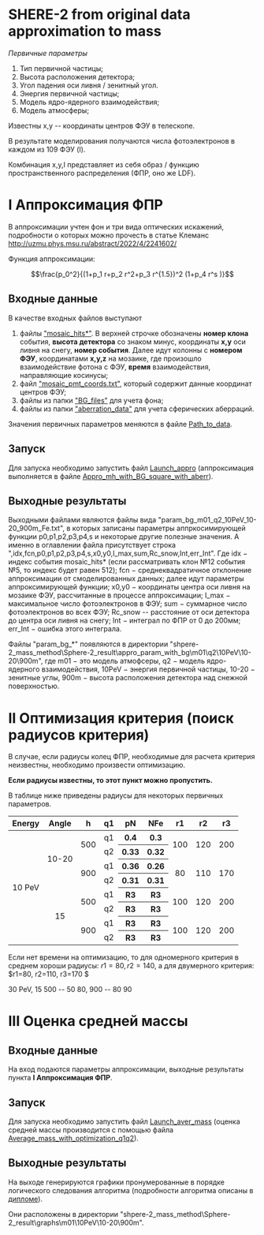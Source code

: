 # SHERE-2 from original data approximation to mass

*Первичные параметры*

1. Тип первичной частицы;
2. Высота расположения детектора;
3. Угол падения оси ливня / зенитный угол.
4. Энергия первичной частицы;
7. Модель ядро-ядерного взаимодействия;
8. Модель атмосферы;
   
Известны х,у -- координаты центров ФЭУ в телескопе.

В результате моделирования получаются числа фотоэлектронов в каждом из 109 ФЭУ (I).

Комбинация x,y,I представляет из себя образ / функцию пространственного распределения (ФПР, оно же LDF).

# I Аппроксимация ФПР

В аппроксимации учтен фон и три вида оптических искажений, подробности о которых можно прочесть в статье Клеманс http://uzmu.phys.msu.ru/abstract/2022/4/2241602/

Функция аппроксимации:

$$\frac{p_0^2}{(1+p_1  r+p_2  r^2+p_3  r^{1.5})^2  (1+p_4  r^s )}$$

## Входные данные

В качестве входных файлов выступают
1. файлы ["mosaic_hits*"](https://github.com/Vetselet/SHERE-2_from_appro_to_mass/tree/main/mosaic_hits_example). В верхней строчке обозначены **номер клона** события, **высота детектора** со знаком минус, координаты **х,у** оси ливня на снегу, **номер события**. Далее идут колонны с **номером ФЭУ**, координатами **x,y,z** на мозаике, где произошло взаимодействие фотона с ФЭУ, **время** взаимодействия, направляющие косинусы;
2. файл ["mosaic_pmt_coords.txt"](https://github.com/Vetselet/SHERE-2_from_appro_to_mass/blob/main/mosaic_pmt_coords.txt), который содержит данные координат центров ФЭУ;
3. файлы из папки ["BG_files"](https://github.com/Vetselet/SHERE-2_from_appro_to_mass/tree/main/BG_files) для учета фона;
4. файлы из папки ["aberration_data"](https://github.com/Vetselet/SHERE-2_from_appro_to_mass/tree/main/aberration_data) для учета сферических аберраций.

Значения первичных параметров меняются в файле [Path_to_data](https://github.com/Vetselet/SHERE-2_from_appro_to_mass/blob/main/Path_to_data.py). 

## Запуск

Для запуска необходимо запустить файл [Launch_appro](https://github.com/Vetselet/SHERE-2_from_appro_to_mass/blob/main/Launch_appro.ipynb) (аппроксимация выполняется в файле [Appro_mh_with_BG_square_with_aberr](https://github.com/Vetselet/SHERE-2_from_appro_to_mass/blob/main/Appro_mh_with_BG_square_with_aberr.py)).

## Выходные результаты

Выходными файлами являются файлы вида "param_bg_m01_q2_10PeV_10-20_900m_Fe.txt", в которых записаны параметры аппркосимирующей функции p0,p1,p2,p3,p4,s и некоторые другие полезные значения. А именно в оглавлении файла присутствует строка ",idx,fcn,p0,p1,p2,p3,p4,s,x0,y0,I_max,sum,Rc_snow,Int,err_Int". Где idx $-$ индекс события mosaic_hits* (если рассматривать клон №12 события №5, то индекс будет равен 512); fcn $-$ среднеквадратичное отклонение аппроксимации от смоделированных данных; далее идут параметры аппроксимирующей функции; x0,y0 $-$ координаты центра оси ливня на мозаике ФЭУ, рассчитанные в процессе аппроксимации; I_max $-$ максимальное число фотоэлектронов в ФЭУ; sum $-$ суммарное число фотоэлектронов во всех ФЭУ; Rc_snow -- расстояние от оси детектора до центра оси ливня на снегу; Int $-$ интеграл по ФПР от 0 до 200мм; err_Int $-$ ошибка этого интеграла.

Файлы "param_bg_*" появляются в директории "shpere-2_mass_method\Sphere-2_result\appro_param_with_bg\m01\q2\10PeV\10-20\900m", где m01 $-$ это модель атмофсеры, q2 $-$ модель ядро-ядерного взаимодействия, 10PeV $-$ энергия первичной частицы, 10-20 $-$ зенитные углы, 900m $-$ высота расположения детектора над снежной поверхностью.

# II Оптимизация критерия (поиск радиусов критерия)

В случае, если радиусы колец ФПР, необходимые для расчета критерия неизвестны, необходимо произвести оптимизацию. 

**Если радиусы известны, то этот пункт можно пропустить.**

В таблице ниже приведены радиусы для некоторых первичных параметров.

<table>
    <thead>
        <tr>
            <th>Energy</th>
            <th>Angle</th>
            <th>h</th>
            <th>q1</th>
            <th>pN</th>
            <th>NFe</th>
            <th>r1</th>
            <th>r2</th>
            <th>r3</th>
        </tr>
    </thead>
    <tbody>
        <tr>
            <td rowspan=8 align="center">10 PeV</td>
            <td rowspan=4 align="center">10-20</td>
            <td rowspan=2 align="center">500</td>
            <td align="center">q1</td>
            <th align="center">0.4 </th>
            <th align="center">0.3 </th>
           <td rowspan=2 align="center">100</td>
           <td rowspan=2 align="center">120</td>
           <td rowspan=2 align="center">200</td>
        </tr>
        <tr>
            <td align="center">q2</td>
            <th align="center">0.33 </th>
            <th align="center">0.32 </th>
        </tr>       
        <tr>
            <td rowspan=2 align="center">900</td>
            <td align="center">q1</td>
            <th align="center">0.36 </th>
            <th align="center">0.26 </th>
           <td rowspan=2 align="center">80</td>
           <td rowspan=2 align="center">110</td>
           <td rowspan=2 align="center">170</td>
        </tr>       
         <tr>
            <td align="center">q2</td>
            <th align="center">0.31 </th>
            <th align="center">0.31 </th>
        </tr>       
        <tr>
            <td rowspan=4 align="center">15</td>
            <td rowspan=2 align="center">500</td>
            <td align="center">q1</td>
           <th align="center">R3 </th>
            <th align="center">R3 </th>
           <td rowspan=2 align="center">100</td>
           <td rowspan=2 align="center">120</td>
           <td rowspan=2 align="center">200</td>
        </tr>
         <tr>
            <td align="center">q2</td>
            <th align="center">R3 </th>
            <th align="center">R3 </th>
        </tr>       
        <tr>
            <td rowspan=2 align="center">900</td>
            <td align="center">q1</td>
           <th align="center">R3 </th>
            <th align="center">R3 </th>
           <td rowspan=2 align="center">100</td>
           <td rowspan=2 align="center">120</td>
           <td rowspan=2 align="center">200</td>
        </tr>       
         <tr>
            <td align="center">q2</td>
            <th align="center">R3 </th>
            <th align="center">R3 </th>
        </tr>   
    </tbody>
</table>

Если нет времени на оптимизацию, то для одномерного критерия в среднем хороши радиусы: $r1=80, r2=140$, а для двумерного критерия: $r1=80, r2=110, r3=170 $

30 PeV, 15 500 -- 50 80, 900 -- 80 90 

# III Оценка средней массы

## Входные данные

На вход подаются параметры аппроксимации, выходные результаты пункта **I Аппроксимация ФПР**.

## Запуск

Для запуска необходимо запустить файл [Launch_aver_mass](https://github.com/Vetselet/SHERE-2_from_appro_to_mass/blob/main/Launch_aver_mass.ipynb) (оценка средней массы производится с помощью файла [Average_mass_with_optimization_q1q2](https://github.com/Vetselet/SHERE-2_from_appro_to_mass/blob/main/Average_mass_with_optimization_q1q2.py)).

## Выходные результаты

На выходе генерируются графики пронумерованные в порядке логического следования алгоритма (подробности алгоритма описаны в [дипломе](https://github.com/Vetselet/SHERE-2_from_appro_to_mass/blob/main/%D0%94%D0%B8%D0%BF%D0%BB%D0%BE%D0%BC_%D0%9B%D0%B0%D1%82%D1%8B%D0%BF%D0%BE%D0%B2%D0%B0_2023.pdf)).

Они расположены в директории "shpere-2_mass_method\Sphere-2_result\graphs\m01\10PeV\10-20\900m".
































